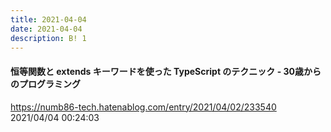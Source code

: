 ```yaml
---
title: 2021-04-04
date: 2021-04-04
description: B! 1
---
```


#### 恒等関数と extends キーワードを使った TypeScript のテクニック - 30歳からのプログラミング
https://numb86-tech.hatenablog.com/entry/2021/04/02/233540<br>
2021/04/04 00:24:03<br>


